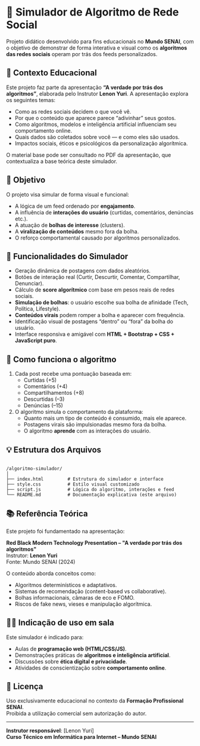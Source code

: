# 🧠 Simulador de Algoritmo de Rede Social

Projeto didático desenvolvido para fins educacionais no **Mundo SENAI**, com o objetivo de demonstrar de forma interativa e visual como os **algoritmos das redes sociais** operam por trás dos feeds personalizados.

## 📘 Contexto Educacional

Este projeto faz parte da apresentação **“A verdade por trás dos algoritmos”**, elaborada pelo Instrutor **Lenon Yuri**. A apresentação explora os seguintes temas:

- Como as redes sociais decidem o que você vê.
- Por que o conteúdo que aparece parece “adivinhar” seus gostos.
- Como algoritmos, modelos e inteligência artificial influenciam seu comportamento online.
- Quais dados são coletados sobre você — e como eles são usados.
- Impactos sociais, éticos e psicológicos da personalização algorítmica.

O material base pode ser consultado no PDF da apresentação, que contextualiza a base teórica deste simulador.

## 🎯 Objetivo

O projeto visa simular de forma visual e funcional:

- A lógica de um feed ordenado por **engajamento**.
- A influência de **interações do usuário** (curtidas, comentários, denúncias etc.).
- A atuação de **bolhas de interesse** (clusters).
- A **viralização de conteúdos** mesmo fora da bolha.
- O reforço comportamental causado por algoritmos personalizados.

## 🚀 Funcionalidades do Simulador

- Geração dinâmica de postagens com dados aleatórios.
- Botões de interação real (Curtir, Descurtir, Comentar, Compartilhar, Denunciar).
- Cálculo de **score algorítmico** com base em pesos reais de redes sociais.
- **Simulação de bolhas**: o usuário escolhe sua bolha de afinidade (Tech, Política, Lifestyle).
- **Conteúdos virais** podem romper a bolha e aparecer com frequência.
- Identificação visual de postagens “dentro” ou “fora” da bolha do usuário.
- Interface responsiva e amigável com **HTML + Bootstrap + CSS + JavaScript puro**.

## 🧠 Como funciona o algoritmo

1. Cada post recebe uma pontuação baseada em:
   - Curtidas (+5)
   - Comentários (+4)
   - Compartilhamentos (+8)
   - Descurtidas (–3)
   - Denúncias (–15)
2. O algoritmo simula o comportamento da plataforma:
   - Quanto mais um tipo de conteúdo é consumido, mais ele aparece.
   - Postagens virais são impulsionadas mesmo fora da bolha.
   - O algoritmo **aprende** com as interações do usuário.

## 💡 Estrutura dos Arquivos

```

/algoritmo-simulador/
│
├── index.html         # Estrutura do simulador e interface
├── style.css          # Estilo visual customizado
├── script.js          # Lógica do algoritmo, interações e feed
└── README.md          # Documentação explicativa (este arquivo)

```

## 📚 Referência Teórica

Este projeto foi fundamentado na apresentação:

**Red Black Modern Technology Presentation – "A verdade por trás dos algoritmos"**  
Instrutor: **Lenon Yuri**  
Fonte: Mundo SENAI (2024)

O conteúdo aborda conceitos como:
- Algoritmos determinísticos e adaptativos.
- Sistemas de recomendação (content-based vs collaborative).
- Bolhas informacionais, câmaras de eco e FOMO.
- Riscos de fake news, vieses e manipulação algorítmica.

## 👨‍🏫 Indicação de uso em sala

Este simulador é indicado para:

- Aulas de **programação web (HTML/CSS/JS)**.
- Demonstrações práticas de **algoritmos e inteligência artificial**.
- Discussões sobre **ética digital e privacidade**.
- Atividades de conscientização sobre **comportamento online**.

## 📌 Licença

Uso exclusivamente educacional no contexto da **Formação Profissional SENAI**.  
Proibida a utilização comercial sem autorização do autor.

---

**Instrutor responsável**: [Lenon Yuri]  
**Curso Técnico em Informática para Internet – Mundo SENAI**  
```
